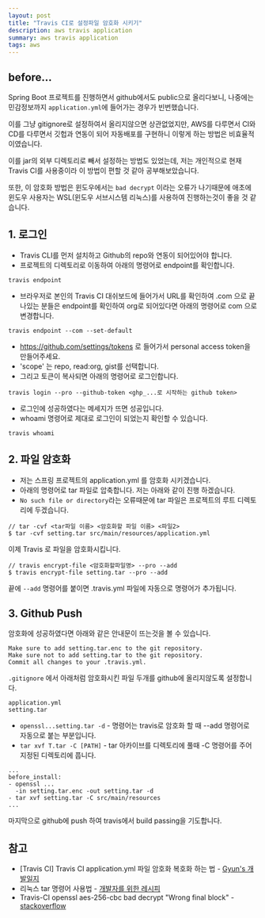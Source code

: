 ```yaml
---
layout: post
title: "Travis CI로 설정파일 암호화 시키기"
description: aws travis application
summary: aws travis application
tags: aws
---
```



## before...

Spring Boot 프로젝트를 진행하면서 github에서도 public으로 올리다보니, 
나중에는 민감정보까지 `application.yml`에 들어가는 경우가 빈번했습니다.

이를 그냥 gitignore로 설정하여서 올리지않으면 상관없었지만, 
AWS를 다루면서 CI와 CD를 다루면서 깃헙과 연동이 되어 자동배포를 구현하니 이렇게 하는 방법은 비효율적이였습니다.

이를 jar의 외부 디렉토리로 빼서 설정하는 방법도 있었는데, 저는 개인적으로 현재 Travis CI를 사용중이라 이 방법이 편할 것 같아 공부해보았습니다.

또한, 이 암호화 방법은 윈도우에서는 `bad decrypt` 이라는 오류가 나기때문에 애초에 윈도우 사용자는 WSL(윈도우 서브시스템 리눅스)를 사용하여 진행하는것이 좋을 것 같습니다.


## 1. 로그인

- Travis CLI를 먼저 설치하고 Github의 repo와 연동이 되어있어야 합니다.
- 프로젝트의 디렉토리로 이동하여 아래의 명령어로 endpoint를 확인합니다.

```
travis endpoint
```

- 브라우저로 본인의 Travis CI 대쉬보드에 들어가서 URL를 확인하여 .com 으로 끝나있는 분들은 endpoint를 확인하여 org로 되어있다면 아래의 명령어로 com 으로 변경합니다.

```
travis endpoint --com --set-default
```

- https://github.com/settings/tokens 로 들어가서 personal access token을 만들어주세요.
- 'scope' 는 repo, read:org, gist를 선택합니다.
- 그리고 토큰이 복사되면 아래의 명령어로 로그인합니다.

```
travis login --pro --github-token <ghp_...로 시작하는 github token>
```

- 로그인에 성공하였다는 메세지가 뜨면 성공입니다.
- whoami 명령어로 제대로 로그인이 되었는지 확인할 수 있습니다.

```
travis whoami
```

## 2. 파일 암호화

- 저는 스프링 프로젝트의 application.yml 를 암호화 시키겠습니다.
- 아래의 명령어로 tar 파일로 압축합니다. 저는 아래와 같이 진행 하겠습니다.
- `No such file or directory`라는 오류때문에 tar 파일은 프로젝트의 루트 디렉토리에 두겠습니다.

```
// tar -cvf <tar파일 이름> <암호화할 파일 이름> <파일2>
$ tar -cvf setting.tar src/main/resources/application.yml
```

이제 Travis 로 파일을 암호화시킵니다.

```
// travis encrypt-file <암호화할파일명> --pro --add
$ travis encrypt-file setting.tar --pro --add
```

끝에 `--add` 명령어를 붙이면 .travis.yml 파일에 자동으로 명령어가 추가됩니다.

## 3. Github Push

암호화에 성공하였다면 아래와 같은 안내문이 뜨는것을 볼 수 있습니다.

```
Make sure to add setting.tar.enc to the git repository.
Make sure not to add setting.tar to the git repository.
Commit all changes to your .travis.yml.
```

`.gitignore` 에서 아래처럼 암호화시킨 파일 두개를 github에 올리지않도록 설정합니다.

```
application.yml
setting.tar
```

- `openssl...setting.tar -d` - 명령어는 travis로 암호화 할 때 --add 명령어로 자동으로 붙는 부분입니다.
- `tar xvf T.tar -C [PATH]` - tar 아카이브를 디렉토리에 풀때 -C 명령어를 주어 지정된 디렉토리에 풉니다.

```
...
before_install:
- openssl ...
  -in setting.tar.enc -out setting.tar -d
- tar xvf setting.tar -C src/main/resources
...
```

마지막으로 github에 push 하여 travis에서 build passing을 기도합니다.


## 참고

- [Travis CI] Travis CI application.yml 파일 암호화 복호화 하는 법 - [Gyun's 개발일지](https://devlog-wjdrbs96.tistory.com/319)
- 리눅스 tar 명령어 사용법 - [개발자를 위한 레시피](https://recipes4dev.tistory.com/146)
- Travis-CI openssl aes-256-cbc bad decrypt "Wrong final block" - [stackoverflow](https://stackoverflow.com/questions/47248236/travis-ci-openssl-aes-256-cbc-bad-decrypt-wrong-final-block)
